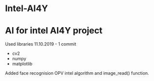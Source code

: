 # Intel-AI4Y
# AI for intel AI4Y project

Used libraries 11.10.2019 - 1 commit
  - cv2
  - numpy
  - matplotlib
  
  Added face recognision OPV intel algorithm and image_read() function.
